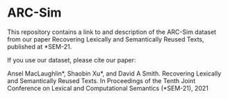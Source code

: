 # ARC-Sim
This repository contains a link to and description of the ARC-Sim dataset from our paper Recovering Lexically and Semantically Reused Texts, published at *SEM-21.

If you use our dataset, please cite our paper:

Ansel MacLaughlin*, Shaobin Xu*, and David A Smith. Recovering Lexically and Semantically Reused Texts. In Proceedings of the Tenth Joint Conference on Lexical and Computational Semantics (*SEM-21), 2021
